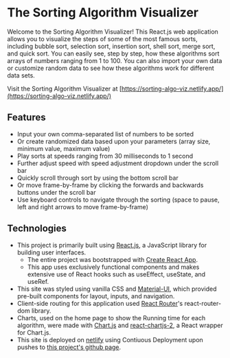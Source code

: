 # The Sorting Algorithm Visualizer

<!-- What was your motivation, why did you build this project, what problem does it solve, what did you learn, what makes this stand out/features section -->

Welcome to the Sorting Algorithm Visualizer! This React.js web application allows you to visualize the steps of some of the most famous sorts, including bubble sort, selection sort, insertion sort, shell sort, merge sort, and quick sort. You can easily see, step by step, how these algorithms sort arrays of numbers ranging from 1 to 100. You can also import your own data or customize random data to see how these algorithms work for different data sets.

Visit the Sorting Algorithm Visualizer at [https://sorting-algo-viz.netlify.app/](https://sorting-algo-viz.netlify.app/)

## Features

* Input your own comma-separated list of numbers to be sorted
* Or create randomized data based upon your parameters (array size, minimum value, maximum value)
* Play sorts at speeds ranging from 30 milliseconds to 1 second
* Further adjust speed with speed adjustment dropdown under the scroll bar
* Quickly scroll through sort by using the bottom scroll bar
* Or move frame-by-frame by clicking the forwards and backwards buttons under the scroll bar
* Use keyboard controls to navigate through the sorting (space to pause, left and right arrows to move frame-by-frame)

## Technologies
* This project is primarily built using [React.js](https://reactjs.org/), a JavaScript library for building user interfaces. 
  * The entire project was bootstrapped with [Create React App](https://github.com/facebook/create-react-app).
  *  This app uses exclusively functional components and makes extensive use of React hooks such as useEffect, useState, and useRef.
* This site was styled using vanilla CSS and [Material-UI](https://material-ui.com/), which provided pre-built components for layout, inputs, and navigation.
* Client-side routing for this application used [React Router](https://reactrouter.com/)'s react-router-dom library.
* Charts, used on the home page to show the Running time for each algorithm, were made with [Chart.js](https://www.chartjs.org/) and [react-chartjs-2](https://www.npmjs.com/package/react-chartjs-2), a React wrapper for Chart.js.
* This site is deployed on [netlify](https://netlify.app/) using Contiuous Deployment upon pushes to [this project's github page](https://github.com/jasongir/sorting-algorithm-visualizer).
